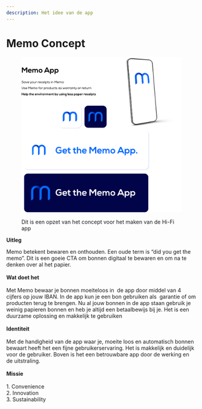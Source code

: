 ```yaml
---
description: Het idee van de app
---
```


# Memo Concept

<figure><img src="../../.gitbook/assets/icoontje.png" alt=""><figcaption><p>Dit is een opzet van het concept voor het maken van de Hi-Fi app</p></figcaption></figure>

**Uitleg**

Memo betekent bewaren en onthouden. Een oude term is “did you get the memo”. Dit is een goeie CTA om bonnen digitaal te bewaren en om na te denken over al het papier. \
\
**Wat doet het**\
\
Met Memo bewaar je bonnen moeiteloos in  de app door middel van 4 cijfers op jouw IBAN. In de app kun je een bon gebruiken als  garantie of om producten terug te brengen. Nu al jouw bonnen in de app staan gebruik je weinig papieren bonnen en heb je altijd een betaalbewijs bij je. Het is een duurzame oplossing en makkelijk te gebruiken\
\
**Identiteit**\
\
Met de handigheid van de app waar je, moeite loos en automatisch bonnen bewaart heeft het een fijne gebruikerservaring. Het is makkelijk en duidelijk voor de gebruiker. Boven is het een betrouwbare app door de werking en de uitstraling. \
\
**Missie**\
\
1\. Convenience\
2\. Innovation\
3\. Sustainability
